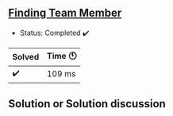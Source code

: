 ## [Finding Team Member](https://codeforces.com/problemset/problem/579/B)

- Status: Completed :heavy_check_mark:

Solved | Time :clock11: | 
--- |  --- | 
:heavy_check_mark: |  109 ms | 

## Solution or Solution discussion